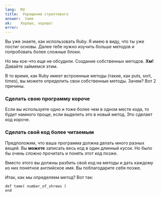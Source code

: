```yaml
---
lang:  RU
title:  Укрощение строптивого
answer:  tame
ok:    Хорошо, хорошо!
error:
---
```


Вы уже знаете, как использовать Ruby. Я имею в виду, что ты уже постиг основы.
Далее тебе нужно изучить больше методов и попробовать более сложные блоки.

Но мы кое-что еще не обсудили. Создание собственных методов.
__Хм!__ Давайте займемся этим.

В то время, как Ruby имеет встроенные методы (такие, как puts, sort, times), вы можете определить
свои собственные методы. Зачем? Вот 2 причины.

### Сделать свою программу короче
Если вы используете одно и тоже более чем в одном месте кода, то будет намного проще, если
выделить это в новый метод. Это сделает код короче.

### Сделать свой код более читаемым
Предположим, что ваша программа должна делать много разных вещей.
Вы __можете__ записать весь код в один длинный кусок. Но было бы очень сложно
прочитать и понять этот код позже.

Вместо этого вы должны разбить свой код на методы и дать каждому из них
понятное английское имя. Вы поблагодарите себя позже.

Итак, как мы определяем метод? Вот так:

    def tame( number_of_shrews )
    end